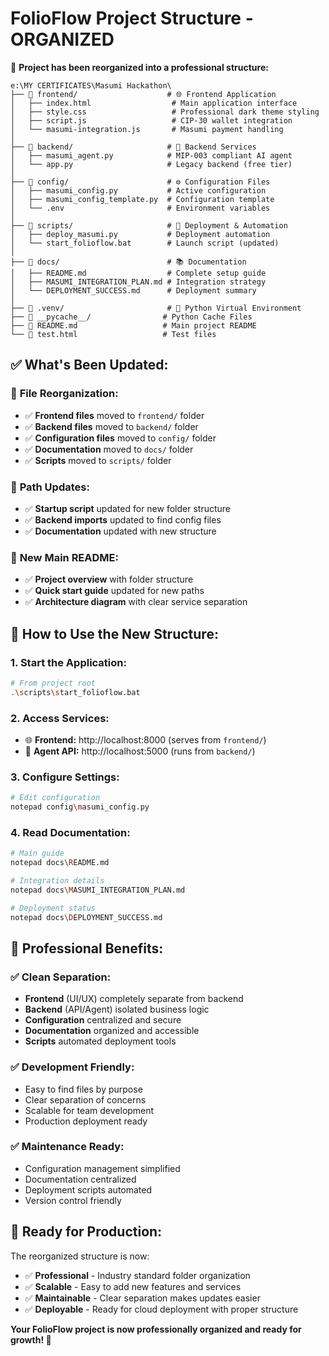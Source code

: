 # FolioFlow Project Structure - ORGANIZED

📁 **Project has been reorganized into a professional structure:**

```
e:\MY CERTIFICATES\Masumi Hackathon\
├── 📁 frontend/                    # 🌐 Frontend Application
│   ├── index.html                  # Main application interface
│   ├── style.css                   # Professional dark theme styling
│   ├── script.js                   # CIP-30 wallet integration
│   └── masumi-integration.js       # Masumi payment handling
│
├── 📁 backend/                     # 🤖 Backend Services
│   ├── masumi_agent.py            # MIP-003 compliant AI agent
│   └── app.py                     # Legacy backend (free tier)
│
├── 📁 config/                      # ⚙️ Configuration Files
│   ├── masumi_config.py           # Active configuration
│   ├── masumi_config_template.py  # Configuration template
│   └── .env                       # Environment variables
│
├── 📁 scripts/                     # 📜 Deployment & Automation
│   ├── deploy_masumi.py           # Deployment automation
│   └── start_folioflow.bat        # Launch script (updated)
│
├── 📁 docs/                        # 📚 Documentation
│   ├── README.md                  # Complete setup guide
│   ├── MASUMI_INTEGRATION_PLAN.md # Integration strategy
│   └── DEPLOYMENT_SUCCESS.md      # Deployment summary
│
├── 📁 .venv/                       # 🐍 Python Virtual Environment
├── 📁 __pycache__/                # Python Cache Files
├── 📄 README.md                   # Main project README
└── 📄 test.html                   # Test files
```

## ✅ **What's Been Updated:**

### 🔄 **File Reorganization:**
- ✅ **Frontend files** moved to `frontend/` folder
- ✅ **Backend files** moved to `backend/` folder  
- ✅ **Configuration files** moved to `config/` folder
- ✅ **Documentation** moved to `docs/` folder
- ✅ **Scripts** moved to `scripts/` folder

### 🔧 **Path Updates:**
- ✅ **Startup script** updated for new folder structure
- ✅ **Backend imports** updated to find config files
- ✅ **Documentation** updated with new structure

### 📖 **New Main README:**
- ✅ **Project overview** with folder structure
- ✅ **Quick start guide** updated for new paths
- ✅ **Architecture diagram** with clear service separation

## 🚀 **How to Use the New Structure:**

### 1. **Start the Application:**
```bash
# From project root
.\scripts\start_folioflow.bat
```

### 2. **Access Services:**
- 🌐 **Frontend:** http://localhost:8000 (serves from `frontend/`)
- 🤖 **Agent API:** http://localhost:5000 (runs from `backend/`)

### 3. **Configure Settings:**
```bash
# Edit configuration
notepad config\masumi_config.py
```

### 4. **Read Documentation:**
```bash
# Main guide
notepad docs\README.md

# Integration details  
notepad docs\MASUMI_INTEGRATION_PLAN.md

# Deployment status
notepad docs\DEPLOYMENT_SUCCESS.md
```

## 💼 **Professional Benefits:**

### ✅ **Clean Separation:**
- **Frontend** (UI/UX) completely separate from backend
- **Backend** (API/Agent) isolated business logic
- **Configuration** centralized and secure
- **Documentation** organized and accessible
- **Scripts** automated deployment tools

### ✅ **Development Friendly:**
- Easy to find files by purpose
- Clear separation of concerns  
- Scalable for team development
- Production deployment ready

### ✅ **Maintenance Ready:**
- Configuration management simplified
- Documentation centralized
- Deployment scripts automated
- Version control friendly

## 🎯 **Ready for Production:**

The reorganized structure is now:
- ✅ **Professional** - Industry standard folder organization
- ✅ **Scalable** - Easy to add new features and services
- ✅ **Maintainable** - Clear separation makes updates easier
- ✅ **Deployable** - Ready for cloud deployment with proper structure

**Your FolioFlow project is now professionally organized and ready for growth! 🚀**